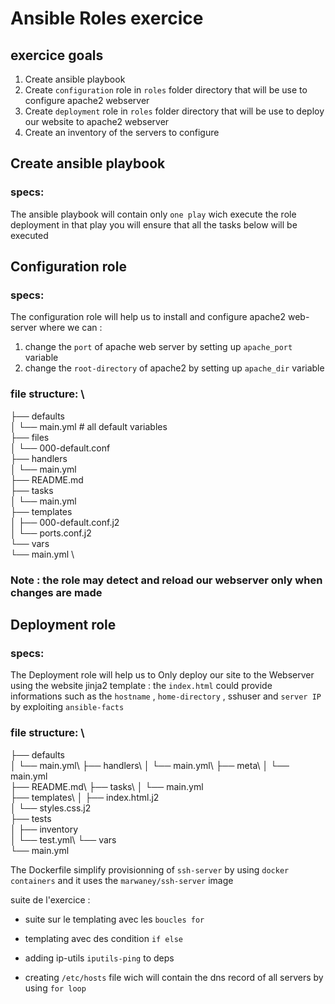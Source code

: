 # Ansible Roles exercice

## exercice goals  

 1. Create ansible playbook 
 2. Create  `configuration` role in `roles` folder directory  that will be use to configure apache2 webserver
 3. Create  `deployment` role in `roles` folder directory  that will be use to deploy our website to  apache2 webserver
 4. Create an inventory of the servers to configure          

## Create ansible playbook 
### specs: 
The ansible playbook will contain only `one play` wich execute the role deployment 
in that play you will ensure that all the tasks below will be executed 

## Configuration role 
### specs:  

The configuration role will help us to install and configure apache2 web-server where we can : 
  

 1. change the `port` of apache web server  by setting up `apache_port` variable 
 2. change the `root-directory` of apache2  by setting up `apache_dir` variable 
 
 ### file structure:  \
 ├── defaults \
│   └── main.yml # all default variables \
├── files \
│   └── 000-default.conf \
├── handlers \
│   └── main.yml \
├── README.md \
├── tasks \
│   └── main.yml \
├── templates \
│   ├── 000-default.conf.j2 \
│   └── ports.conf.j2 \
└── vars \
    └── main.yml \
### Note : the role may detect and reload our webserver only when changes are made

## Deployment role 
### specs:  

The Deployment role will help us to Only deploy our site to the Webserver using the website jinja2 template : 
 the `index.html` could provide informations such as the `hostname` , `home-directory` , sshuser and `server IP` by exploiting `ansible-facts`
 ### file structure:  \
 ├── defaults\
│   └── main.yml\ 
├── handlers\ 
│   └── main.yml\ 
├── meta\ 
│   └── main.yml\
├── README.md\ 
├── tasks\ 
│   └── main.yml\
├── templates\ 
│   ├── index.html.j2\
│   └── styles.css.j2\
├── tests\
│   ├── inventory\
│   └── test.yml\ 
└── vars\
    └── main.yml
    
  The Dockerfile simplify provisionning of `ssh-server` by using `docker containers` and it uses the `marwaney/ssh-server` image


suite de l'exercice :
- suite sur le templating avec les `boucles for `
- templating avec des condition `if else` 
- adding ip-utils `iputils-ping` to deps
- creating `/etc/hosts` file wich will contain the dns record of all servers by using `for loop` 


  <!-- # roles:
  #   - deployment
  tasks: 
    - name: debug 
      ansible.builtin.debug:
        var: hostvars[groups.containeurs[1]].ansible_host

  #   - name: getting the lenght 
  #     ansible.builtin.debug:
  #       var: groups.containeurs | length -->